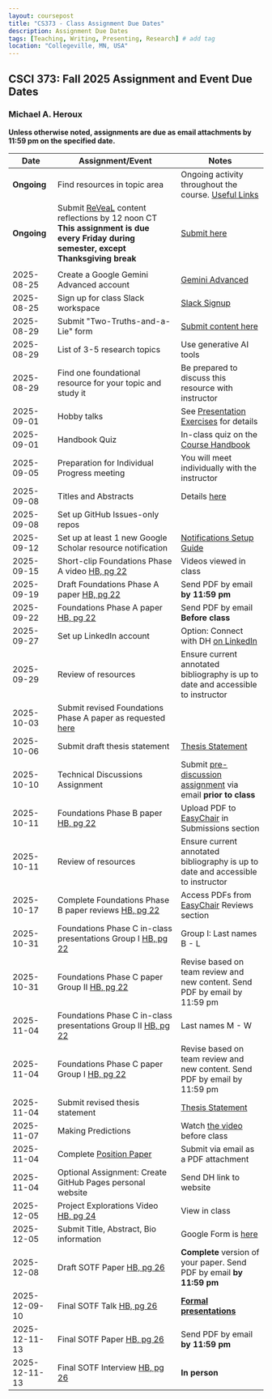 ```yaml
---
layout: coursepost
title: "CS373 - Class Assignment Due Dates"
description: Assignment Due Dates
tags: [Teaching, Writing, Presenting, Research] # add tag
location: "Collegeville, MN, USA"
---
```


## CSCI 373: Fall 2025 Assignment and Event Due Dates

### Michael A. Heroux

**Unless otherwise noted, assignments are due as email attachments by 11:59 pm on the specified date.**

| **Date** | **Assignment/Event** | **Notes** |
| ---------- | --- | --- |
| **Ongoing** | Find resources in topic area | Ongoing activity throughout the course. [Useful Links](https://maherou.github.io/Teaching/files/CS373/CS373-Links/) |
| **Ongoing** | Submit [ReVeaL](../RevealDiscussions) content reflections by 12 noon CT **This assignment is due every Friday during semester, except Thanksgiving break** | [Submit here](https://forms.gle/wSqXeDSb6wayUYR59)
||||
| 2025-08-25 | Create a Google Gemini Advanced account | [Gemini Advanced](https://gemini.google.com/) |
| 2025-08-25 | Sign up for class Slack workspace | [Slack Signup](https://join.slack.com/t/collegevillef-wzw1557/shared_invite/zt-3c22c77m9-JHuiy5_nCFvq46CDKE3EnQ)  | 
| 2025-08-29 | Submit "Two-Truths-and-a-Lie" form | [Submit content here](https://forms.gle/WX12oFyYtphaG1aaA)
| 2025-08-29 | List of 3-5 research topics | Use generative AI tools |
| 2025-08-29 | Find one foundational resource for your topic and study it | Be prepared to discuss this resource with instructor |
| 2025-09-01 | Hobby talks | See [Presentation Exercises](https://collegeville.github.io/Orator/PresentationsThatWork/) for details |
| 2025-09-01 | Handbook Quiz | In-class quiz on the [Course Handbook](../CSCI373CourseHandbookLatestEdition.pdf) |
| 2025-09-05 | Preparation for Individual Progress meeting | You will meet individually with the instructor |
| 2025-09-08 | Titles and Abstracts | Details [here](https://collegeville.github.io/Scribe/TitlesAndAbstractsThatWork/) |
| 2025-09-08 | Set up GitHub Issues-only repos| |
| 2025-09-12 | Set up at least 1 new Google Scholar resource notification | [Notifications Setup Guide](./ResourceNotifications.md)
| 2025-09-15 | Short-clip Foundations Phase A video [HB, pg 22](../CSCI373CourseHandbookLatestEdition.pdf) | Videos viewed in class  | 
| 2025-09-19 | Draft Foundations Phase A paper [HB, pg 22](../CSCI373CourseHandbookLatestEdition.pdf) | Send PDF by email **by 11:59 pm** |
| 2025-09-22 | Foundations Phase A paper [HB, pg 22](../CSCI373CourseHandbookLatestEdition.pdf) | Send PDF by email **Before class** |
| 2025-09-27 | Set up LinkedIn account | Option: Connect with DH [on LinkedIn](https://in.linkedin.com/in/michael-heroux-763590) |
| 2025-09-29 | Review of resources | Ensure current annotated bibliography is up to date and accessible to instructor |
| 2025-10-03 | Submit revised Foundations Phase A paper as requested [here](https://collegeville.github.io/Scribe/BetterTechnicalWriting/) | |
| 2025-10-06 | Submit draft thesis statement | [Thesis Statement](./ThesisStatement.md) |
| 2025-10-10 | Technical Discussions Assignment | Submit [pre-discussion assignment](https://collegeville.github.io/Orator/DiscussionsThatWork/) via email **prior to class** |
| 2025-10-11 | Foundations Phase B paper [HB, pg 22](../CSCI373CourseHandbookLatestEdition.pdf) | Upload PDF to [EasyChair](https://easychair.org/conferences/?conf=spring2025foundations) in Submissions section |
| 2025-10-11 | Review of resources | Ensure current annotated bibliography is up to date and accessible to instructor |
| 2025-10-17 | Complete Foundations Phase B paper reviews [HB, pg 22](../CSCI373CourseHandbookLatestEdition.pdf) | Access PDFs from [EasyChair](https://easychair.org/conferences/?conf=spring2025foundations) Reviews section |
| 2025-10-31 | Foundations Phase C in-class presentations Group I [HB, pg 22](../CSCI373CourseHandbookLatestEdition.pdf) | Group I: Last names B - L |
| 2025-10-31 | Foundations Phase C paper Group II [HB, pg 22](../CSCI373CourseHandbookLatestEdition.pdf) | Revise based on team review and new content. Send PDF by email by 11:59 pm |
| 2025-11-04 | Foundations Phase C in-class presentations Group II [HB, pg 22](../CSCI373CourseHandbookLatestEdition.pdf) | Last names M - W | 
| 2025-11-04 | Foundations Phase C paper Group I [HB, pg 22](../CSCI373CourseHandbookLatestEdition.pdf) | Revise based on team review and new content. Send PDF by email by 11:59 pm |
| 2025-11-04 | Submit revised thesis statement | [Thesis Statement](./ThesisStatement.md) |
| 2025-11-07 | Making Predictions | Watch [the video](https://collegeville.github.io/Scribe/PredictionsThatWork/) before class |
| 2025-11-04 | Complete [Position Paper](https://collegeville.github.io/Scribe/PositionPapers/) | Submit via email as a PDF attachment | 
| 2025-11-04 | Optional Assignment: Create GitHub Pages personal website | Send DH link to website |
| 2025-12-05 | Project Explorations Video [HB, pg 24](../CSCI373CourseHandbookLatestEdition.pdf) | View in class |
| 2025-12-05 | Submit Title, Abstract, Bio information | Google Form is [here](https://forms.gle/d6xJTCqofyq4jXGh8) |
| 2025-12-08 | Draft SOTF Paper [HB, pg 26](../CSCI373CourseHandbookLatestEdition.pdf) | **Complete** version of your paper. Send PDF by email **by 11:59 pm** |
| 2025-12-09-10 | Final SOTF Talk [HB, pg 26](../CSCI373CourseHandbookLatestEdition.pdf) | [**Formal presentations**](../2025-Fall-Final-Presentation-Schedule) |
| 2025-12-11-13 | Final SOTF Paper [HB, pg 26](../CSCI373CourseHandbookLatestEdition.pdf) | Send PDF by email **by 11:59 pm** |
| 2025-12-11-13 | Final SOTF Interview [HB, pg 26](../CSCI373CourseHandbookLatestEdition.pdf) | **In person** |
